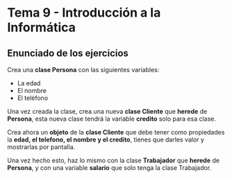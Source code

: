 # Tema 9 - Introducción a la Informática
## Enunciado de los ejercicios

Crea una **clase Persona** con las siguientes variables:

* La edad
* El nombre
* El teléfono

Una vez creada la clase, crea una nueva **clase Cliente** que **herede** de **Persona**, esta nueva clase tendrá la variable **credito** solo para esa clase.

Crea ahora un **objeto** de la **clase Cliente** que debe tener como propiedades la **edad, el telefono, el nombre y el credito**, tienes que darles valor y mostrarlas por pantalla.

Una vez hecho esto, haz lo mismo con la clase **Trabajador** que **herede** de **Persona**, y con una variable **salario** que solo tenga la clase Trabajador.

